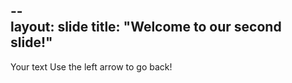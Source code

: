 --  
layout: slide
title: "Welcome to our second slide!"
--

Your text
Use the left arrow to go back!
